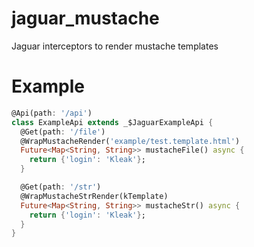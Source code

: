 # jaguar_mustache

Jaguar interceptors to render mustache templates

# Example

```dart
@Api(path: '/api')
class ExampleApi extends _$JaguarExampleApi {
  @Get(path: '/file')
  @WrapMustacheRender('example/test.template.html')
  Future<Map<String, String>> mustacheFile() async {
    return {'login': 'Kleak'};
  }

  @Get(path: '/str')
  @WrapMustacheStrRender(kTemplate)
  Future<Map<String, String>> mustacheStr() async {
    return {'login': 'Kleak'};
  }
}
```